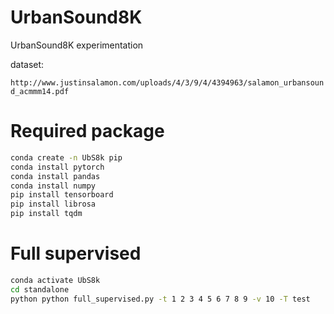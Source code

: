 # UrbanSound8K
UrbanSound8K experimentation

dataset:

`http://www.justinsalamon.com/uploads/4/3/9/4/4394963/salamon_urbansound_acmmm14.pdf`

# Required package
```bash
conda create -n UbS8k pip
conda install pytorch
conda install pandas
conda install numpy
pip install tensorboard
pip install librosa
pip install tqdm
```

# Full supervised
```bash
conda activate UbS8k
cd standalone
python python full_supervised.py -t 1 2 3 4 5 6 7 8 9 -v 10 -T test
```